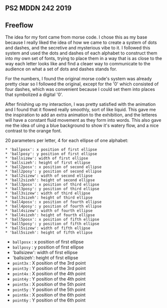 ## PS2 MDDN 242 2019

## Freeflow

The idea for my font came from morse code. I chose this as my base because I really liked the idea of how we came to create a system of dots and dashes, and the secretive and mysterious vibe to it. I followed this system and used the dots and dashes of each alphabet to construct them into my own set of fonts, trying to place them in a way that is as close to the way each letter looks like and find a cleaer way to communicate to the audience on what a set of dots and dashes stands for.  

For the numbers, I found the original morse code's system was already pretty clear so I followed the original, except for the '0' which consisted of four dashes, which was convenient because I could set them into places that symbolized a digital '0'.

After finishing up my interaction, I was pretty satisfied with the animation and I found that it flowed really smoothly, sort of like liquid. This gave me the inspiration to add an extra animation to the exhibition, and the letteres will have a constant fluid movement as they form into words. This also gave me the idea of uing a blue background to show it's watery flow, and a nice contrast to the orange font. 


20 parameters per letter, 4 for each ellipse of one alphabet:

	* 'ballposx': x position of first ellipse
    * 'ballposy': y position of first ellipse
    * 'ballsizew': width of first ellipse
    * 'ballsizeh': height of first ellipse
    * 'ball2posx': x position of second ellipse
    * 'ball2posy': y position of second ellipse
    * 'ball2sizew': width of second ellipse
    * 'ball2sizeh': height of second ellipse
    * 'ball3posx': x position of third ellipse
    * 'ball3posy': y position of third ellipse
    * 'ball3sizew': width of third ellipse
    * 'ball3sizeh': height of third ellipse
    * 'ball4posx': x position of fourth ellipse
    * 'ball4posy': y position of fourth ellipse
    * 'ball4sizew': width of fourth ellipse
    * 'ball4sizeh': height of fourth ellipse
    * 'ball5posx': x position of fifth ellipse
    * 'ball5posy': y position of fifth ellipse 
    * 'ball5sizew': width of fifth ellipse
    * 'ball5sizeh': height of fifth ellipse

  * `ballposx` : x position of first ellipse
  * `ballposy` : y position of first ellipse
  * 'ballsizew': width of first ellipse
  * 'ballsizeh': height of first ellipse
  * `point3x` : X position of the 3rd point
  * `point3y` : Y position of the 3rd point
  * `point4x` : X position of the 4th point
  * `point4y` : Y position of the 4th point
  * `point5x` : X position of the 5th point
  * `point5y` : Y position of the 5th point
  * `point6x` : X position of the 6th point
  * `point6y` : Y position of the 6th point